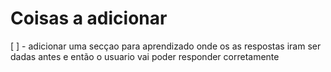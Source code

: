 # Coisas  a adicionar

[ ] - adicionar uma secçao para aprendizado onde os as respostas iram ser dadas antes e então o
usuario vai poder responder corretamente